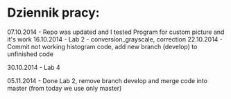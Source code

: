 Dziennik pracy:
===========================================
07.10.2014	-	Repo was updated and I tested Program for custom picture and it's work
16.10.2014 - Lab 2 - conversion_grayscale, correction
22.10.2014 - Commit not working histogram code, add new branch (develop) to unfinished code

30.10.2014 - Lab 4

05.11.2014 - Done Lab 2, remove branch develop and merge code into master (from today we use only master)
